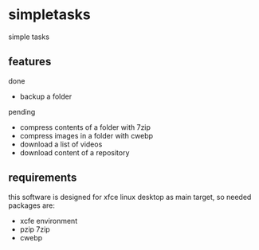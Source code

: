 # simpletasks

simple tasks


## features

done

- backup a folder

pending

- compress contents of a folder with 7zip
- compress images in a folder with cwebp
- download a list of videos
- download content of a repository


## requirements

this software is designed for xfce linux desktop as main target, so needed
packages are:

- xcfe environment
- pzip 7zip
- cwebp